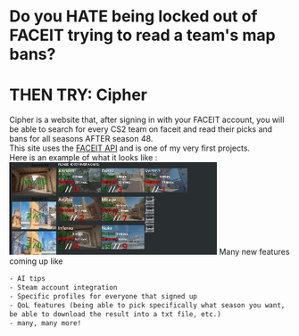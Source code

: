 # Do you HATE being locked out of FACEIT trying to read a team's map bans?
# THEN TRY: **Cipher** 
Cipher is a website that, after signing in with your FACEIT account, you will be able to search for every CS2 team on faceit and read their picks and bans for all seasons AFTER season 48.<br>
This site uses the [FACEIT API](https://docs.faceit.com/docs/data-api/) and is one of my very first projects. <br>
Here is an example of what it looks like :
![example](https://github.com/AtomicRecall/Cipher/blob/main/images/example1.gif)
Many new features coming up like 
```
- AI tips
- Steam account integration
- Specific profiles for everyone that signed up
- QoL features (being able to pick specifically what season you want, be able to download the result into a txt file, etc.)
- many, many more!
```
